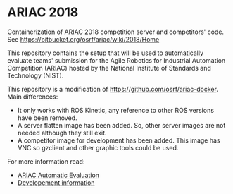 # ARIAC 2018

Containerization of ARIAC 2018 competition server and competitors' code. See https://bitbucket.org/osrf/ariac/wiki/2018/Home

This repository contains the setup that will be used to automatically evaluate teams' submission for the Agile Robotics for Industrial Automation Competition (ARIAC) hosted by the National Institute of Standards and Technology (NIST).

This repository is a modification of https://github.com/osrf/ariac-docker. Main differences:
    
 * It only works with ROS Kinetic, any reference to other ROS versions have been removed.
 * A server flatten image has been added. So, other server images are not needed although they still exit.
 * A competitor image for development has been added. This image has VNC so gzclient and other graphic tools could be used.

For more information read:
 * [ARIAC Automatic Evaluation](README_EVALUATION.md)
 * [Developement information](README_DEVELOPER.md)
